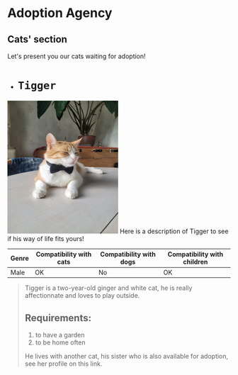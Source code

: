# Adoption Agency #
## Cats' section ##
Let's present you our cats waiting for adoption!
- # `Tigger`
<img src="./tigrou.jpg" alt="Tigrou" width="250" height="300">  
Here is a description of Tigger to see if his way of life fits yours!

| Genre | Compatibility with cats | Compatibility with dogs | Compatibility with children |
|-------|--------------------|---------------------|----------------------|
| Male  | OK               | No                 | OK                 |

>Tigger is a two-year-old ginger and white cat, he is really affectionnate and loves to play outside. 
>
>
>## Requirements:
> 1. to have a garden
> 2. to be home often
>
>He lives with another cat, his sister who is also available for adoption, see her profile on this link. 






